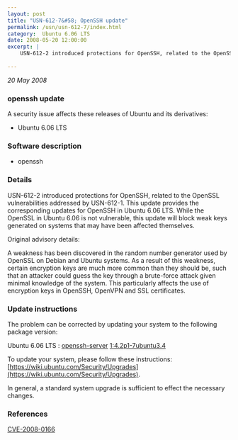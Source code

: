 ```yaml
---
layout: post
title: "USN-612-7&#58; OpenSSH update"
permalink: /usn/usn-612-7/index.html
category:  Ubuntu 6.06 LTS
date: 2008-05-20 12:00:00
excerpt: |
    USN-612-2 introduced protections for OpenSSH, related to the OpenSSL vulnerabilities addressed by USN-612-1.  This update provides the corresponding updates for OpenSSH in Ubuntu 6.06 LTS.  While the OpenSSL in Ubuntu 6.06 is not vulnerable, this update will block weak keys generated on systems that may have been affected themselves.
    
--- 
```

 
 

*20 May 2008*

### openssh update

A security issue affects these releases of Ubuntu and its derivatives:

* Ubuntu 6.06 LTS

### Software description

* openssh 

### Details

USN-612-2 introduced protections for OpenSSH, related to the OpenSSL vulnerabilities addressed by USN-612-1. This update provides the corresponding updates for OpenSSH in Ubuntu 6.06 LTS. While the OpenSSL in Ubuntu 6.06 is not vulnerable, this update will block weak keys generated on systems that may have been affected themselves.

Original advisory details:

 A weakness has been discovered in the random number generator used by OpenSSL on Debian and Ubuntu systems. As a result of this weakness, certain encryption keys are much more common than they should be, such that an attacker could guess the key through a brute-force attack given minimal knowledge of the system. This particularly affects the use of encryption keys in OpenSSH, OpenVPN and SSL certificates. 

### Update instructions

The problem can be corrected by updating your system to the following package version:

Ubuntu 6.06 LTS
 : [openssh-server](https://launchpad.net/ubuntu/+source/openssh) <span> [1:4.2p1-7ubuntu3.4](https://launchpad.net/ubuntu/+source/openssh/1:4.2p1-7ubuntu3.4) </span> 

To update your system, please follow these instructions: [https://wiki.ubuntu.com/Security/Upgrades](https://wiki.ubuntu.com/Security/Upgrades).

In general, a standard system upgrade is sufficient to effect the necessary changes. 

### References

 
 [CVE-2008-0166](http://people.ubuntu.com/~ubuntu-security/cve/CVE-2008-0166)
 

